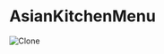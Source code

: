 # AsianKitchenMenu
![Clone](https://github.com/egemenozyurek/AsianKitchensMenu/blob/master/gif.gif)
